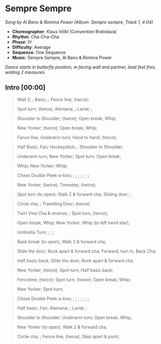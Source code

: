 # Sempre Sempre
*Song by Al Bano & Romina Power (Album: Sempre sempre, Track 1, 4:04)*

* **Choreographer**: Klaus Völkl (Convention Bratislava)
* **Rhythm**: Cha-Cha-Cha
* **Phase**: IV
* **Difficulty**: Average
* **Sequence**: One Sequence
* **Music**: Sempre Sempre, Al Bano & Romina Power

*Dance starts in butterfly position, m facing wall and partner, lead feet free, waiting 2 measures*

## Intro [00:00]

> Wait 2; ; Basic; ; Fence line; (twice);

> Spot turn; (twice); Alemana; ; Lariat; ;

> Shoulder to Shoulder; (twice); Open break; Whip;

> New Yorker; (twice); Open break; Whip;

> Fence line; Underarm turn; Hand to hand; (twice);

> Half Basic; Fan; Hockeystick; ; Shoulder to Shoulder;

> Underarm turn; New Yorker; Spot turn; Open break;

> Whip; New Yorker; Whip;

> Chase Double Peek-a-boo; ; ; ; ; ; ; ;

> New Yorker; (twice); Timestep; (twice);

> Spot turn (to open); Walk 2 & forward cha; Sliding door; ;

> Circle cha; ; Travelling Door; (twice);

> Twirl Vine Cha & reverse; ; Spot turn; (twice);

> Open break; Whip; New Yorker; Whip (to left hand star);

> Umbrella Turn; ; ; ;

> Back break (to open); Walk 2 & forward cha;

> Slide the door; Rock apart & forward cha; Forward, turn in, Back Cha;

> Half basic back; Slide the door; Rock apart & forward cha;

> New Yorker; (twice); Spot turn; Half basic back;

> Fenceline; (twice); Spot turn; (twice); Open break; Whip;

> New Yorker; Spot turn;

> Chase Double Peek-a-boo; ; ; ; ; ; ; ;

> Half basic; Fan; Alemana; ; Lariat; ;

> Shoulder to Shoulder; Underarm turn; Open break; Whip;

> New Yorker (to open); Walk 2 & forward cha;

> Circle cha; ; Fence line; (twice); Step apart & point;
